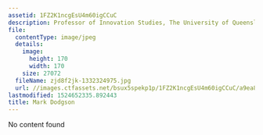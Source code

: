 ```yaml
---
assetid: 1FZ2K1ncgEsU4m60igCCuC
description: Professor of Innovation Studies, The University of Queensland
file:
  contentType: image/jpeg
  details:
    image:
      height: 170
      width: 170
    size: 27072
  fileName: zjd8f2jk-1332324975.jpg
  url: //images.ctfassets.net/bsux5spekp1p/1FZ2K1ncgEsU4m60igCCuC/a9ea88b775d9c3ee074100c5717662d6/zjd8f2jk-1332324975.jpg
lastmodified: 1524652335.892443
title: Mark Dodgson
---
```

No content found